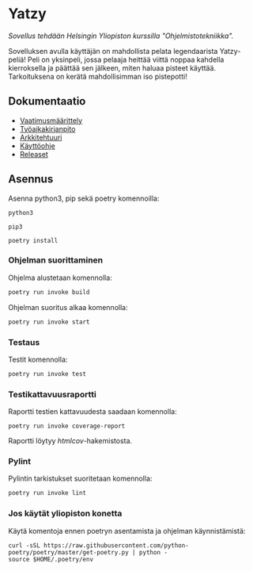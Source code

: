 # Yatzy

<i>Sovellus tehdään Helsingin Yliopiston kurssilla "Ohjelmistotekniikka".</i>

Sovelluksen avulla käyttäjän on mahdollista pelata legendaarista Yatzy-peliä! Peli on yksinpeli, jossa pelaaja heittää viittä noppaa kahdella kierroksella ja päättää sen jälkeen, miten haluaa pisteet käyttää. Tarkoituksena on kerätä mahdollisimman iso pistepotti!

## Dokumentaatio

- [Vaatimusmäärittely](./yatzy-app/dokumentaatio/vaatimusmaarittely.md)
- [Työaikakirjanpito](./yatzy-app/dokumentaatio/tyoaikakirjanpito.md)
- [Arkkitehtuuri](./yatzy-app/dokumentaatio/arkkitehtuuri.md)
- [Käyttöohje](./yatzy-app/dokumentaatio/kayttoohje.md)
- [Releaset](https://github.com/johyy/ot-harjoitustyo/releases)

## Asennus

Asenna python3, pip sekä poetry komennoilla:

```
python3
```
```
pip3
```
```
poetry install
```

### Ohjelman suorittaminen

Ohjelma alustetaan komennolla:

```bash
poetry run invoke build
```

Ohjelman suoritus alkaa komennolla:

```bash
poetry run invoke start
```

### Testaus

Testit komennolla:

```bash
poetry run invoke test
```

### Testikattavuusraportti

Raportti testien kattavuudesta saadaan komennolla:

```
poetry run invoke coverage-report
```
Raportti löytyy _htmlcov_-hakemistosta.

### Pylint

Pylintin tarkistukset suoritetaan komennolla:

```bash
poetry run invoke lint
```

### Jos käytät yliopiston konetta

Käytä komentoja ennen poetryn asentamista ja ohjelman käynnistämistä:
```
curl -sSL https://raw.githubusercontent.com/python-poetry/poetry/master/get-poetry.py | python -
source $HOME/.poetry/env
```
